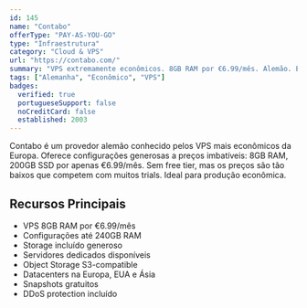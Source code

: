 ```yaml
---
id: 145
name: "Contabo"
offerType: "PAY-AS-YOU-GO"
type: "Infraestrutura"
category: "Cloud & VPS"
url: "https://contabo.com/"
summary: "VPS extremamente econômicos. 8GB RAM por €6.99/mês. Alemão. Excelente custo-benefício."
tags: ["Alemanha", "Econômico", "VPS"]
badges:
  verified: true
  portugueseSupport: false
  noCreditCard: false
  established: 2003
---
```


Contabo é um provedor alemão conhecido pelos VPS mais econômicos da Europa. Oferece configurações generosas a preços imbatíveis: 8GB RAM, 200GB SSD por apenas €6.99/mês. Sem free tier, mas os preços são tão baixos que competem com muitos trials. Ideal para produção econômica.

## Recursos Principais

- VPS 8GB RAM por €6.99/mês
- Configurações até 240GB RAM
- Storage incluído generoso
- Servidores dedicados disponíveis
- Object Storage S3-compatible
- Datacenters na Europa, EUA e Ásia
- Snapshots gratuitos
- DDoS protection incluído

